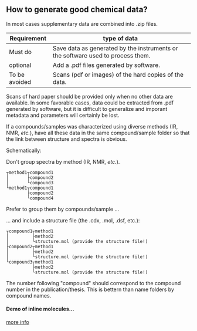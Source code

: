 

## How to generate good chemical data?

In most cases supplementary data are combined into .zip files.

Requirement|type of data
----|-----
Must do|Save data as generated by the instruments or the software used to process them.
optional|Add a .pdf files generated by software.
To be avoided|Scans (pdf or images) of the hard copies of the data.

Scans of hard paper should be provided only when no other data are available. In some favorable cases, data could be extracted from .pdf generated by software, but it is difficult to generalize and imporant metadata and parameters will certainly be lost. 

If a compounds/samples was characterized using diverse methods (IR, NMR, *etc.*), have all these data in the same compound/sample folder so that the link between structure and spectra is obvious. 

Schematically:

Don't group spectra by method (IR, NMR, *etc.*).
```
┬method1┬compound1
│       ├compound2
│       └compound3
└method1┬compound1
        ├compound2
        └compound4
```
Prefer to group them by compounds/sample ...

... and include a structure file (the .cdx, .mol, .dsf, etc.):
```
┬compound1┬method1
│         ├method2 
│         └structure.mol (provide the structure file!)
├compound2┬method1
│         ├method2 
│         └structure.mol (provide the structure file!)
└compound3┬method1
          ├method2 
          └structure.mol (provide the structure file!)
```
The number following "compound" should correspond to the compound number in the publication/thesis. This is bettern than name folders by compound names. 
#### Demo of inline molecules... 
 <script type="text/javascript" src="https://chemapps.stolaf.edu/jmol/jmol.php?model=acetone&inline&width=150"></script>

 <script type="text/javascript" src="https://chemapps.stolaf.edu/jmol/jmol.php?model=acetone&image2d&inline&width=150"></script>
 

<script>
jmolCheckbox('display add (not _H)', 'hide add (not _H)', 'heavy atoms', true, 
'heavy','titel');
jmolCheckbox('display add _H', 'hide add _H', 'hydrogen', true , 'light','titel');
jmolCheckbox('display add _C', 'hide add _C', 'carbon', true, 'carb','titel');
jmolCheckbox('display add _O', 'hide add _O', 'oxygen', true, 'oxy','titel');
jmolCheckbox('display add _N', 'hide add _N', 'nitrogen', true, 'nitro','titel');

jmolSetCheckboxGroup('heavy', ['carb', 'oxy', 'nitro']);
</script>
 
[more info](https://chemapps.stolaf.edu/jmol/jmol.php)


